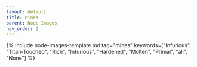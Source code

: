 ```yaml
---
layout: default
title: Mines
parent: Node Images
nav_order: 2
---
```


{% include node-images-template.md tag="mines" keywords=["Infurious", "Titan-Touched", "Rich", "Infurious", "Hardened", "Molten", "Primal", "all", "None"] %}
